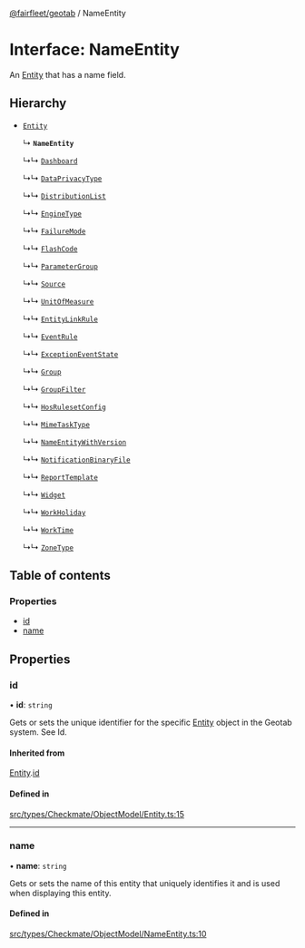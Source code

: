 [@fairfleet/geotab](../README.md) / NameEntity

# Interface: NameEntity

An [Entity](Entity.md) that has a name field.

## Hierarchy

- [`Entity`](Entity.md)

  ↳ **`NameEntity`**

  ↳↳ [`Dashboard`](Dashboard.md)

  ↳↳ [`DataPrivacyType`](DataPrivacyType.md)

  ↳↳ [`DistributionList`](DistributionList.md)

  ↳↳ [`EngineType`](EngineType.md)

  ↳↳ [`FailureMode`](FailureMode.md)

  ↳↳ [`FlashCode`](FlashCode.md)

  ↳↳ [`ParameterGroup`](ParameterGroup.md)

  ↳↳ [`Source`](Source.md)

  ↳↳ [`UnitOfMeasure`](UnitOfMeasure.md)

  ↳↳ [`EntityLinkRule`](EntityLinkRule.md)

  ↳↳ [`EventRule`](EventRule.md)

  ↳↳ [`ExceptionEventState`](ExceptionEventState.md)

  ↳↳ [`Group`](Group.md)

  ↳↳ [`GroupFilter`](GroupFilter.md)

  ↳↳ [`HosRulesetConfig`](HosRulesetConfig.md)

  ↳↳ [`MimeTaskType`](MimeTaskType.md)

  ↳↳ [`NameEntityWithVersion`](NameEntityWithVersion.md)

  ↳↳ [`NotificationBinaryFile`](NotificationBinaryFile.md)

  ↳↳ [`ReportTemplate`](ReportTemplate.md)

  ↳↳ [`Widget`](Widget.md)

  ↳↳ [`WorkHoliday`](WorkHoliday.md)

  ↳↳ [`WorkTime`](WorkTime.md)

  ↳↳ [`ZoneType`](ZoneType.md)

## Table of contents

### Properties

- [id](NameEntity.md#id)
- [name](NameEntity.md#name)

## Properties

### id

• **id**: `string`

Gets or sets the unique identifier for the specific [Entity](Entity.md) object in the Geotab system. See Id.

#### Inherited from

[Entity](Entity.md).[id](Entity.md#id)

#### Defined in

[src/types/Checkmate/ObjectModel/Entity.ts:15](https://github.com/fairfleet/geotab/blob/d57d931/src/types/Checkmate/ObjectModel/Entity.ts#L15)

___

### name

• **name**: `string`

Gets or sets the name of this entity that uniquely identifies it and is used when displaying this entity.

#### Defined in

[src/types/Checkmate/ObjectModel/NameEntity.ts:10](https://github.com/fairfleet/geotab/blob/d57d931/src/types/Checkmate/ObjectModel/NameEntity.ts#L10)

